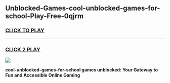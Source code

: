 
## Unblocked-Games-cool-unblocked-games-for-school-Play-Free-0qjrm
<h3>
<a href="https://premium76.site?title=cool-unblocked-games-for-school&ref=09A">CLICK TO PLAY</a></h3>
<hr>

<h3>
<a href="https://premium76.site?title=cool-unblocked-games-for-school&ref=09A">CLICK 2 PLAY</a>
  
</h3>

<a href="https://premium76.site?title=cool-unblocked-games-for-school&ref=09A"><img src="https://clearcache.store/games.png"></a>


**cool-unblocked-games-for-school games unblocked: Your Gateway to Fun and Accessible Online Gaming**
